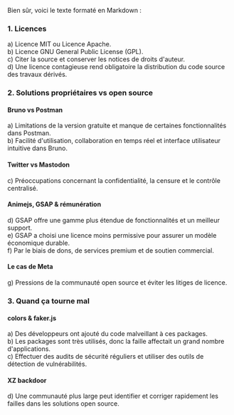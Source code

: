 Bien sûr, voici le texte formaté en Markdown :

### 1. Licences
a) Licence MIT ou Licence Apache.  
b) Licence GNU General Public License (GPL).  
c) Citer la source et conserver les notices de droits d'auteur.  
d) Une licence contagieuse rend obligatoire la distribution du code source des travaux dérivés.

### 2. Solutions propriétaires vs open source
#### Bruno vs Postman
a) Limitations de la version gratuite et manque de certaines fonctionnalités dans Postman.  
b) Facilité d'utilisation, collaboration en temps réel et interface utilisateur intuitive dans Bruno.

#### Twitter vs Mastodon
c) Préoccupations concernant la confidentialité, la censure et le contrôle centralisé.

#### Animejs, GSAP & rémunération
d) GSAP offre une gamme plus étendue de fonctionnalités et un meilleur support.  
e) GSAP a choisi une licence moins permissive pour assurer un modèle économique durable.  
f) Par le biais de dons, de services premium et de soutien commercial.  

#### Le cas de Meta
g) Pressions de la communauté open source et éviter les litiges de licence.

### 3. Quand ça tourne mal
#### colors & faker.js
a) Des développeurs ont ajouté du code malveillant à ces packages.  
b) Les packages sont très utilisés, donc la faille affectait un grand nombre d'applications.  
c) Effectuer des audits de sécurité réguliers et utiliser des outils de détection de vulnérabilités.

#### XZ backdoor
d) Une communauté plus large peut identifier et corriger rapidement les failles dans les solutions open source.